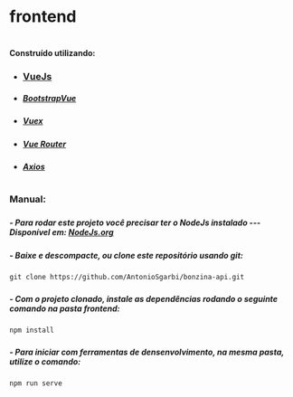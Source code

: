 # frontend

#

#### Construído utilizando:

- ### [VueJs](https://br.vuejs.org/v2/guide/index.html) 

- ##### [BootstrapVue](https://bootstrap-vue.org/) 

- ##### [Vuex](https://vuex.vuejs.org/ptbr/)

- ##### [Vue Router](https://router.vuejs.org/)

- ##### [Axios]( https://axios-http.com/)

#

### Manual:

###

##### - Para rodar este projeto você precisar ter o NodeJs instalado --- Disponível em: [NodeJs.org](https://nodejs.org/en/)

###

##### - Baixe e descompacte, ou clone este repositório usando git:

```
git clone https://github.com/AntonioSgarbi/bonzina-api.git 
```

###

##### - Com o projeto clonado, instale as dependências rodando o seguinte comando na pasta frontend:

```
npm install
```

###

##### - Para iniciar com ferramentas de densenvolvimento, na mesma pasta, utilize o comando:

```
npm run serve
```
